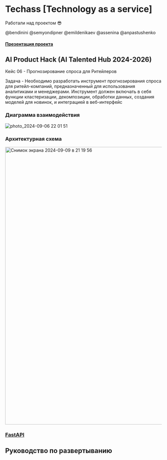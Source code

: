 # Techass [Technology as a service]
Работали над проектом :sunglasses:

@bendinini @semyondipner @emildenikaev @assenina @anpastushenko

#### [Презентация проекта](https://docs.google.com/presentation/d/1wecG92sXX-PhOSgc35qVU9vLXxRAGjK4UbjwqzKKaFM/edit?usp=sharing)

## AI Product Hack (AI Talented Hub 2024-2026) 
Кейс 06 - Прогнозирование спроса для Ритейлеров

Задача - Необходимо разработать инструмент прогнозирования спроса для ритейл-компаний, предназначенный для использования аналитиками и менеджерами. Инструмент должен включать в себя функции кластеризации, декомпозиции, обработки данных, создания моделей для новинок, и интеграцией в веб-интерфейс

### Диаграмма взаимодействия
![photo_2024-09-06 22 01 51](https://github.com/user-attachments/assets/45a27082-c7db-4a16-8074-dc59b22d8f27)

### Архитектурная схема 
<img width="894" alt="Снимок экрана 2024-09-09 в 21 19 56" src="https://github.com/user-attachments/assets/f1b6b3d1-a0eb-4ad9-a3d3-047a6351f4b7">

### [FastAPI](http://51.250.47.132:8080/docs#/)

## Руководство по развертыванию